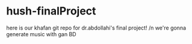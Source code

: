 # hush-finalProject
here is our khafan git repo for dr.abdollahi's final project! /n
we're gonna generate music with gan BD
